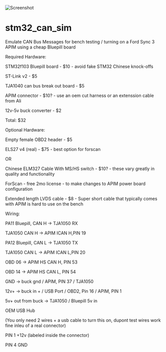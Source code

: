 ![Screenshot](screenshot.png)

# stm32_can_sim

Emulate CAN Bus Messages for bench testing / turning on a Ford Sync 3 APIM using a cheap Bluepill board 

Required Hardware:


STM32f103 Bluepill board - $10 - avoid fake STM32 Chinese knock-offs

ST-Link v2 - $5

TJA1040 can bus break out board - $5

APIM connector - $10? - use an oem cut harness or an extenssion cable from Ali

12v-5v buck converter - $2

Total: $32


Optional Hardware:

Empty female OBD2 header - $5

ELS27 v4 (real) - $75 - best option for forscan


OR

Chinese ELM327 Cable With MS/HS switch - $10? - these vary greatly in quality and functionality

ForScan - free 2mo license - to make changes to APIM power board configuration

Extended length LVDS cable - $8 - Super short cable that typically comes with APIM is hard to use on the bench



Wiring:


PA11 Bluepill, CAN H -> TJA1050 RX 

TJA1050 CAN H -> APIM ICAN H,PIN 19



PA12 Bluepill, CAN L -> TJA1050 TX

TJA1050 CAN L -> APIM ICAN L,PIN 20



OBD 06 -> APIM HS CAN H, PIN 53

OBD 14 -> APIM HS CAN L, PIN 54



GND -> buck gnd / APIM, PIN 37 / TJA1050

12v+ -> buck in + / USB Port / OBD2, Pin 16 / APIM, PIN 1

5v+ out from buck -> TJA1050 / Bluepill 5v in





OEM USB Hub 



(You only need 2 wires + a usb cable to turn this on, dupont test wires work fine inleu of a real connector)

PIN 1 +12v (labeled inside the connector)

PIN 4 GND
